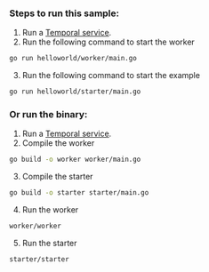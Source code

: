 ### Steps to run this sample:
1) Run a [Temporal service](https://github.com/temporalio/samples-go/tree/main/#how-to-use).
2) Run the following command to start the worker
```bash
go run helloworld/worker/main.go
```
3) Run the following command to start the example
```bash
go run helloworld/starter/main.go
```
### Or run the binary:
1) Run a [Temporal service](https://github.com/temporalio/samples-go/tree/main/#how-to-use).
2) Compile the worker
```bash
go build -o worker worker/main.go
```

3) Compile the starter
```bash
go build -o starter starter/main.go
```

4) Run the worker
```bash
worker/worker
```

5) Run the starter
```bash
starter/starter
```

